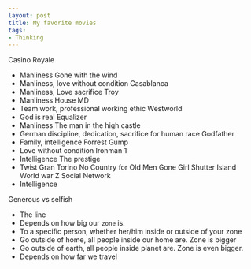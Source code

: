 ```yaml
---
layout: post
title: My favorite movies
tags:
- Thinking
---
```


Casino Royale
  - Manliness
Gone with the wind
  - Manliness, love without condition
Casablanca
  - Manliness, Love sacrifice 
Troy
  - Manliness
House MD
  - Team work, professional working ethic
Westworld
  - God is real
Equalizer
  - Manliness
The man in the high castle
  - German discipline, dedication, sacrifice for human race
Godfather
  - Family, intelligence
Forrest Gump
  - Love without condition
Ironman 1
  - Intelligence
The prestige
  - Twist
Gran Torino
No Country for Old Men
Gone Girl
Shutter Island
World war Z
Social Network
  - Intelligence

Generous vs selfish
- The line
- Depends on how big our `zone` is.
- To a specific person, whether her/him inside or outside of your zone
- Go outside of home, all people inside our home are. Zone is bigger 
- Go outside of earth, all people inside planet are. Zone is even bigger.
- Depends on how far we travel
